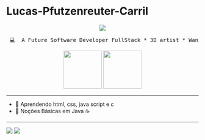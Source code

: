 # Lucas-Pfutzenreuter-Carril

<div align="center">
  
<img src="https://readme-typing-svg.demolab.com?font=Press+Start+2P&pause=1000&color=4929F7&center=true&repeat=false&width=435&height=45&lines=lUcKyDr4f7" />

<pre align="center"  height="60" >
 💻  A Future Software Developer FullStack * 3D artist * Want to be a GameDev 💻
</pre>

<img  height="100em" src="https://github-readme-stats.vercel.app/api?username=lUcKyDr4f7&hide=prs,issues&show_icons=true&theme=transparent"/>
<img height="100em" src="https://github-readme-stats.vercel.app/api/top-langs/?username=lUcKyDr4f7&layout=compact&langs_count=16&theme=transparent"/>
<br>

</div>


________________________________________________________________________________________________________________________________________________________
* 📖 Aprendendo html, css, java script e c 
* 💾 Noções Básicas em Java ☕
________________________________________________________________________________________________________________________________________________________


<div> 
  <a href = "mailto:lucaspcarril@gmail.com"><img src="https://img.shields.io/badge/-Gmail-%23333?style=for-the-badge&logo=gmail&logoColor=white" target="_blank"></a>
  <a href="www.linkedin.com/in/lucas-pfutzenreuter-carril" target="_blank"><img src="https://img.shields.io/badge/-LinkedIn-%230077B5?style=for-the-badge&logo=linkedin&logoColor=white" target="_blank"></a> 
  
</div>
